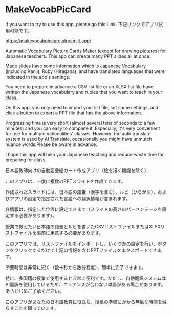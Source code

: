 # MakeVocabPicCard
If you want to try to use this app, please go this Link. 
下記リンクでアプリ試用可能です。

https://makevocabpiccard.streamlit.app/

Automatic Vocabulary Picture Cards Maker (except for drawing pictures) for Japanese teachers.
This app can create many PPT slides all at once. 

Made slides have some information which is Japanese Vocabulary (including Kanji), Ruby (Hiragana), and have translated languages that were indicated in the app's settings. 


You need to prepare in advance a CSV list file or an XLSX list file have written the Japanese vocabulary and rubies that you want to teach in your class.

On this app, you only need to import your list file, set some settings, and click a button to export a PPT file that has the above information.

Progressing time is very short (almost several tens of seconds to a few minutes) and you can easy to complete it.
Especially, it's very convenient for use for multiple nationalities' classes.
However, the auto translate system is used by AI Translate, occasionally you might have unmutch nuance words.Please be aware in advance.

I hope this app will help your Japanese teaching and reduce waste time for preparing for class.




日本語教師向けの自動語彙絵カード作成アプリ（絵を描く機能を除く）

このアプリは、一度に複数のPPTスライドを作成できます。

作成されたスライドには、日本語の語彙（漢字を含む）、ルビ（ひらがな）、およびアプリの設定で指定された言語への翻訳情報が含まれます。

各情報は、指定した位置に設定できます（スライドの高さのパーセンテージを設定する必要があります）。

授業で教えたい日本語の語彙とルビを書いたCSVリストファイルまたはXLSXリストファイルを事前に用意する必要があります。

このアプリでは、リストファイルをインポートし、いくつかの設定を行い、ボタンをクリックするだけで上記の情報を含むPPTファイルをエクスポートできます。

所要時間は非常に短く（数十秒から数分程度）、簡単に完了できます。

特に、多国籍の授業で使用すると非常に便利です。ただし、自動翻訳システムはAI翻訳を使用しているため、ニュアンスが合わない単語がある場合があります。あらかじめご了承ください。

このアプリがあなたの日本語教育に役立ち、授業の準備にかかる無駄な時間を減らすことを願っています。

